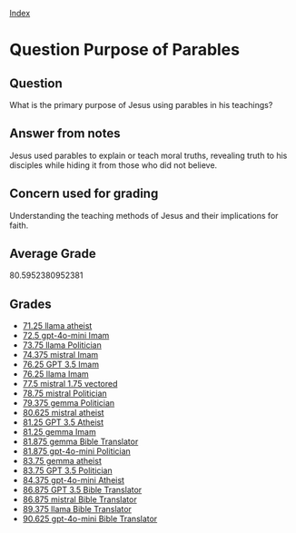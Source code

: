 
[Index](../../index.md)
# Question Purpose of Parables
## Question
What is the primary purpose of Jesus using parables in his teachings?

## Answer from notes
Jesus used parables to explain or teach moral truths, revealing truth to his disciples while hiding it from those who did not believe.

## Concern used for grading
Understanding the teaching methods of Jesus and their implications for faith.

## Average Grade
80.5952380952381

## Grades
 * [71.25 llama atheist](../answers/llama_atheist/Purpose_of_Parables.md)
 * [72.5 gpt-4o-mini Imam](../answers/gpt-4o-mini_Imam/Purpose_of_Parables.md)
 * [73.75 llama Politician](../answers/llama_Politician/Purpose_of_Parables.md)
 * [74.375 mistral Imam](../answers/mistral_Imam/Purpose_of_Parables.md)
 * [76.25 GPT 3.5 Imam](../answers/GPT_3.5_Imam/Purpose_of_Parables.md)
 * [76.25 llama Imam](../answers/llama_Imam/Purpose_of_Parables.md)
 * [77.5 mistral 1.75 vectored](../answers/mistral_1.75_vectored/Purpose_of_Parables.md)
 * [78.75 mistral Politician](../answers/mistral_Politician/Purpose_of_Parables.md)
 * [79.375 gemma Politician](../answers/gemma_Politician/Purpose_of_Parables.md)
 * [80.625 mistral atheist](../answers/mistral_atheist/Purpose_of_Parables.md)
 * [81.25 GPT 3.5 Atheist](../answers/GPT_3.5_Atheist/Purpose_of_Parables.md)
 * [81.25 gemma Imam](../answers/gemma_Imam/Purpose_of_Parables.md)
 * [81.875 gemma Bible Translator](../answers/gemma_Bible_Translator/Purpose_of_Parables.md)
 * [81.875 gpt-4o-mini Politician](../answers/gpt-4o-mini_Politician/Purpose_of_Parables.md)
 * [83.75 gemma atheist](../answers/gemma_atheist/Purpose_of_Parables.md)
 * [83.75 GPT 3.5 Politician](../answers/GPT_3.5_Politician/Purpose_of_Parables.md)
 * [84.375 gpt-4o-mini Atheist](../answers/gpt-4o-mini_Atheist/Purpose_of_Parables.md)
 * [86.875 GPT 3.5 Bible Translator](../answers/GPT_3.5_Bible_Translator/Purpose_of_Parables.md)
 * [86.875 mistral Bible Translator](../answers/mistral_Bible_Translator/Purpose_of_Parables.md)
 * [89.375 llama Bible Translator](../answers/llama_Bible_Translator/Purpose_of_Parables.md)
 * [90.625 gpt-4o-mini Bible Translator](../answers/gpt-4o-mini_Bible_Translator/Purpose_of_Parables.md)
